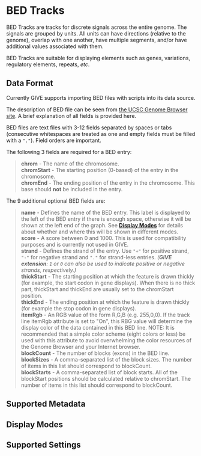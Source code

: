 # BED Tracks

BED Tracks are tracks for discrete signals across the entire genome. The signals
are grouped by units. All units can have directions (relative to the genome),
overlap with one another, have multiple segments, and/or have additional values
associated with them.

BED Tracks are suitable for displaying elements such as genes, variations,
regulatory elements, repeats, *etc*.

## Data Format

Currently GIVE supports importing BED files with scripts into its data source.

The description of BED file can be seen from [the UCSC Genome Browser site](https://genome.ucsc.edu/FAQ/FAQformat.html#format1).
A brief explanation of all fields is provided here.

BED files are text files with 3-12 fields separated by spaces or tabs
(consecutive whitespaces are treated as one and empty fields must be filled with
a `"."`). Field orders are important.

The following 3 fields are required for a BED entry:

> __chrom__ - The name of the chromosome.  
> __chromStart__ - The starting position (0-based) of the entry in the
> chromosome.  
> __chromEnd__ - The ending position of the entry in the chromosome. This
> base should __not__ be included in the entry.

The 9 additional optional BED fields are:

> __name__ - Defines the name of the BED entry. This label is displayed to the
> left of the BED entry if there is enough space, otherwise it will be shown at
> the left end of the graph. See __[Display Modes](#display-modes)__ for
> details about whether and where this will be shown in different modes.  
> __score__ - A score between 0 and 1000. This is used for compatibility
> purposes and is currently not used in GIVE.  
> __strand__ - Defines the strand of the entry. Use `"+"` for positive strand,
> `"-"` for negative strand and `"."` for strand-less entries.
> *(__GIVE extension__: `1` or `0` can also be used to indicate positive or
> negative strands, respectively.)*  
> __thickStart__ - The starting position at which the feature is drawn thickly (for example, the start codon in gene displays). When there is no thick part, thickStart and thickEnd are usually set to the chromStart position.  
> __thickEnd__ - The ending position at which the feature is drawn thickly (for example the stop codon in gene displays).  
> __itemRgb__ - An RGB value of the form R,G,B (e.g. 255,0,0). If the track line itemRgb attribute is set to "On", this RBG value will determine the display color of the data contained in this BED line. NOTE: It is recommended that a simple color scheme (eight colors or less) be used with this attribute to avoid overwhelming the color resources of the Genome Browser and your Internet browser.  
> __blockCount__ - The number of blocks (exons) in the BED line.  
> __blockSizes__ - A comma-separated list of the block sizes. The number of items in this list should correspond to blockCount.  
> __blockStarts__ - A comma-separated list of block starts. All of the blockStart positions should be calculated relative to chromStart. The number of items in this list should correspond to blockCount.

## Supported Metadata

## Display Modes

## Supported Settings
